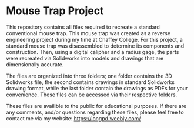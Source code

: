 # Mouse Trap Project
This repository contains all files required to recreate a standard conventional mouse trap. This mouse trap was created as a reverse engineering project during my time at Chaffey College. For this project, a standard mouse trap was disassembled to determine its components and construction. Then, using a digital calipher and a radius gage, the parts were recreated via Solidworks into models and drawings that are dimensionally accurate.

The files are organized into three folders; one folder contains the 3D Solidworks file, the second contains drawings in standard Solidworks drawing format, while the last folder contain the drawings as PDFs for your convenience. These files can be accessed via their respective folders.

These files are availible to the public for educational purposes. If there are any comments, and/or questions regarding these files, please feel free to contact me via my website: https://longpd.weebly.com/

